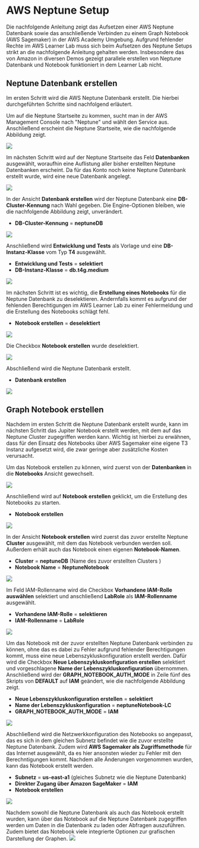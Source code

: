 # AWS Neptune Setup

Die nachfolgende Anleitung zeigt das Aufsetzen einer AWS Neptune Datenbank sowie das anschließende Verbinden zu einem Graph Notebook (AWS Sagemaker) in der AWS Academy Umgebung. Aufgrund fehlender Rechte im AWS Learner Lab muss sich beim Aufsetzen des Neptune Setups strikt an die nachfolgende Anleitung gehalten werden. Insbesondere das von Amazon in diversen Demos gezeigt parallele erstellen von Neptune Datenbank und Notebook funktioniert in dem Learner Lab nicht.


## Neptune Datenbank erstellen
Im ersten Schritt wird die AWS Neptune Datenbank erstellt. Die hierbei durchgeführten Schritte sind nachfolgend erläutert.

Um auf die Neptune Startseite zu kommen, sucht man in der AWS Management Console nach "Neptune" und wählt den Service aus.
Anschließend erscheint die Neptune Startseite, wie die nachfolgende Abbildung zeigt. 

<img width=“964” src="https://github.com/NeptuneExample/NeptuneSetup/blob/main/Bilder/Neptune_Start.png?raw=true">

Im nächsten Schritt wird auf der Neptune Startseite das Feld **Datenbanken** ausgewählt, woraufhin eine Auflistung aller bisher erstellten Neptune Datenbanken erscheint. Da für das Konto noch keine Neptune Datenbank erstellt wurde, wird eine neue Datenbank angelegt.

<img width=“964” src="https://github.com/NeptuneExample/NeptuneSetup/blob/main/Bilder/DB_Erstellung.png?raw=true">

In der Ansicht **Datenbank erstellen** wird der Neptune Datenbank eine **DB-Cluster-Kennung** nach Wahl gegeben. Die Engine-Optionen bleiben, wie die nachfolgende Abbildung zeigt, unverändert.

* **DB-Cluster-Kennung** = **neptuneDB**

<img width=“964” src="https://github.com/NeptuneExample/NeptuneSetup/blob/main/Bilder/DB_Name.png?raw=true">

Anschließend wird **Entwicklung und Tests** als Vorlage und eine **DB-Instanz-Klasse** vom Typ **T4** ausgewählt.

* **Entwicklung und Tests** = **selektiert**
* **DB-Instanz-Klasse** = **db.t4g.medium**

<img width=“964” src="https://github.com/NeptuneExample/NeptuneSetup/blob/main/Bilder/Entwickliungs.png?raw=true">

Im nächsten Schritt ist es wichtig, die **Erstellung eines Notebooks** für die Neptune Datenbank zu deselektieren. Andernfalls kommt es aufgrund der fehlenden Berechtigungen im AWS Learner Lab zu einer Fehlermeldung und die Erstellung des Notebooks schlägt fehl.
* **Notebook erstellen** = **deselektiert**

<img width=“964” src="https://github.com/NeptuneExample/NeptuneSetup/blob/main/Bilder/Notebook_Selekt.png?raw=true">

Die Checkbox **Notebook erstellen** wurde deselektiert.

<img width=“964” src="https://github.com/NeptuneExample/NeptuneSetup/blob/main/Bilder/Notebook_Deselektiert.png?raw=true">

Abschließend wird die Neptune Datenbank erstellt.
* **Datenbank erstellen**
<img width=“964” src="https://github.com/NeptuneExample/NeptuneSetup/blob/main/Bilder/DB_Erstellung_Abschluss.png?raw=true">


   
      
   
   
## Graph Notebook erstellen

Nachdem im ersten Schritt die Neptune Datenbank erstellt wurde, kann im nächsten Schritt das Jupiter Notebook erstellt werden, mit dem auf das Neptune Cluster zugegriffen werden kann. Wichtig ist hierbei zu erwähnen, dass für den Einsatz des Notebooks über AWS Sagemaker eine eigene T3 Instanz aufgesetzt wird, die zwar geringe aber zusätzliche Kosten verursacht.

Um das Notebook erstellen zu können, wird zuerst von der **Datenbanken** in die **Notebooks** Ansicht gewechselt.

<img width=“964” src="https://github.com/NeptuneExample/NeptuneSetup/blob/main/Bilder/Notebook1.png?raw=true">

Anschließend wird auf **Notebook erstellen** geklickt, um die Erstellung des Notebooks zu starten.
* **Notebook erstellen**

<img width=“964” src="https://github.com/NeptuneExample/NeptuneSetup/blob/main/Bilder/Notebook2.png?raw=true">

In der Ansicht **Notebook erstellen** wird zuerst das zuvor erstellte Neptune **Cluster** ausgewählt, mit dem das Notebook verbunden werden soll. Außerdem erhält auch das Notebook einen eigenen **Notebook-Namen**. 

* **Cluster** = **neptuneDB** (Name des zuvor erstellten Clusters )
* **Notebook Name** = **NeptuneNotebook**

<img width=“964” src="https://github.com/NeptuneExample/NeptuneSetup/blob/main/Bilder/Notebook3.png?raw=true">

Im Feld IAM-Rollenname wird die Checkbox **Vorhandene IAM-Rolle auswählen** selektiert und anschließend **LabRole** als **IAM-Rollenname** ausgewählt.

* **Vorhandene IAM-Rolle** = **selektieren**
* **IAM-Rollenname** = **LabRole**

<img width=“964” src="https://github.com/NeptuneExample/NeptuneSetup/blob/main/Bilder/Notebook4.png?raw=true">

Um das Notebook mit der zuvor erstellten Neptune Datenbank verbinden zu können, ohne das es dabei zu Fehler aufgrund fehlender Berechtigungen kommt, muss eine neue Lebenszykluskonfiguration erstellt werden. Dafür wird die Checkbox **Neue Lebenszykluskonfiguration erstellen** selektiert und vorgeschlagene **Name der Lebenszykluskonfiguration** übernommen. Anschließend wird der **GRAPH_NOTEBOOK_AUTH_MODE** in Zeile fünf des Skripts von **DEFAULT** auf **IAM** geändert, wie die nachfolgende Abbildung zeigt.

* **Neue Lebenszykluskonfiguration erstellen** = **selektiert**
* **Name der Lebenszykluskonfiguration** = **neptuneNotebook-LC**
* **GRAPH_NOTEBOOK_AUTH_MODE** = **IAM**
 
<img width=“964” src="https://github.com/NeptuneExample/NeptuneSetup/blob/main/Bilder/Notebook5.png?raw=true">

Abschließend wird die Netzwerkkonfiguration des Notebooks so angepasst, das es sich in dem gleichen Subnetz befindet wie die zuvor erstellte Neptune Datenbank. Zudem wird **AWS Sagemaker als Zugriffsmethode** für das Internet ausgewählt, da es hier ansonsten wieder zu Fehler mit den Berechntigungen kommt. Nachdem alle Änderungen vorgenommen wurden, kann das Notebook erstellt werden.

* **Subnetz** = **us-east-a1** (gleiches Subnetz wie die Neptune Datenbank)
* **Direkter Zugang über Amazon SageMaker** = **IAM**
* **Notebook erstellen**
<img width=“964” src="https://github.com/NeptuneExample/NeptuneSetup/blob/main/Bilder/Notebook6v.png?raw=true">

Nachdem sowohl die Neptune Datenbank als auch das Notebook erstellt wurden, kann über das Notebook auf die Neptune Datenbank zugegriffen werden um Daten in die Datenbank zu laden oder Abfragen auszuführen. Zudem bietet das Notebook viele integrierte Optionen zur grafischen Darstellung der Graphen.
<img width=“964” src="https://github.com/NeptuneExample/NeptuneSetup/blob/main/Bilder/Notebook7.png?raw=true">




